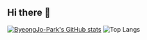 ## Hi there 👋
[![ByeongJo-Park's GitHub stats](https://github-readme-stats.vercel.app/api?username=ByeongJo-Park&show_icons=true&include_all_commits=true&count_private=true&theme=synthwave)](https://github.com/anuraghazra/github-readme-stats)
![Top Langs](https://github-readme-stats.vercel.app/api/top-langs/?username=ByeongJo-Park&layout=compact)
<!--
**ByeongJo-Park/ByeongJo-Park** is a ✨ _special_ ✨ repository because its `README.md` (this file) appears on your GitHub profile.

Here are some ideas to get you started:

- 🔭 I’m currently working on ...
- 🌱 I’m currently learning ...
- 👯 I’m looking to collaborate on ...
- 🤔 I’m looking for help with ...
- 💬 Ask me about ...
- 📫 How to reach me: ...
- 😄 Pronouns: ...
- ⚡ Fun fact: ...
-->
